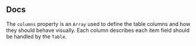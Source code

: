 ## Docs

The `columns` property is an `Array` used to define the table columns and how they should behave visually. Each column describes each item field should be handled by the `Table`.

```ts
```
